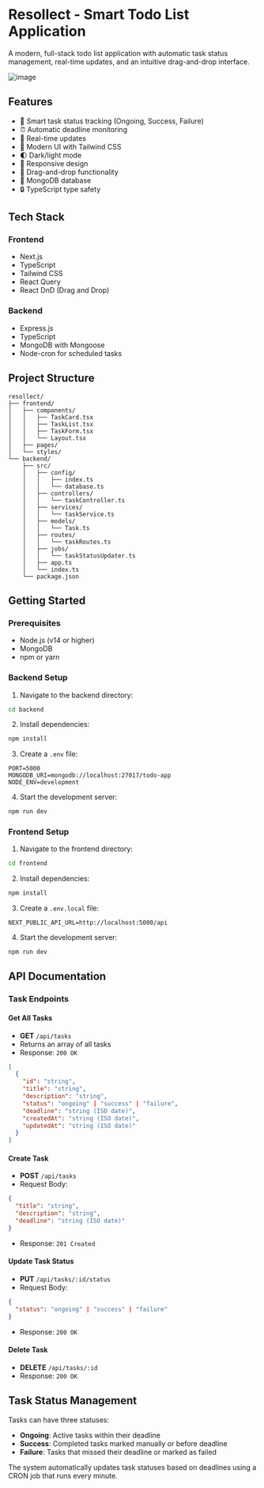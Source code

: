 # Resollect - Smart Todo List Application

A modern, full-stack todo list application with automatic task status management, real-time updates, and an intuitive drag-and-drop interface.

![image](https://github.com/user-attachments/assets/9b73ba58-e9c0-4728-ad9a-c58f556d2ed7)


## Features

- 🎯 Smart task status tracking (Ongoing, Success, Failure)
- ⏰ Automatic deadline monitoring
- 🔄 Real-time updates
- 🎨 Modern UI with Tailwind CSS
- 🌓 Dark/light mode
- 📱 Responsive design
- 🔄 Drag-and-drop functionality
- 💾 MongoDB database
- 🔒 TypeScript type safety

## Tech Stack

### Frontend

- Next.js
- TypeScript
- Tailwind CSS
- React Query
- React DnD (Drag and Drop)

### Backend

- Express.js
- TypeScript
- MongoDB with Mongoose
- Node-cron for scheduled tasks

## Project Structure

```
resollect/
├── frontend/
│   ├── components/
│   │   ├── TaskCard.tsx
│   │   ├── TaskList.tsx
│   │   ├── TaskForm.tsx
│   │   └── Layout.tsx
│   ├── pages/
│   └── styles/
└── backend/
    ├── src/
    │   ├── config/
    │   │   ├── index.ts
    │   │   └── database.ts
    │   ├── controllers/
    │   │   └── taskController.ts
    │   ├── services/
    │   │   └── taskService.ts
    │   ├── models/
    │   │   └── Task.ts
    │   ├── routes/
    │   │   └── taskRoutes.ts
    │   ├── jobs/
    │   │   └── taskStatusUpdater.ts
    │   ├── app.ts
    │   └── index.ts
    └── package.json
```

## Getting Started

### Prerequisites

- Node.js (v14 or higher)
- MongoDB
- npm or yarn

### Backend Setup

1. Navigate to the backend directory:

```bash
cd backend
```

2. Install dependencies:

```bash
npm install
```

3. Create a `.env` file:

```env
PORT=5000
MONGODB_URI=mongodb://localhost:27017/todo-app
NODE_ENV=development
```

4. Start the development server:

```bash
npm run dev
```

### Frontend Setup

1. Navigate to the frontend directory:

```bash
cd frontend
```

2. Install dependencies:

```bash
npm install
```

3. Create a `.env.local` file:

```env
NEXT_PUBLIC_API_URL=http://localhost:5000/api
```

4. Start the development server:

```bash
npm run dev
```

## API Documentation

### Task Endpoints

#### Get All Tasks

- **GET** `/api/tasks`
- Returns an array of all tasks
- Response: `200 OK`

```json
[
  {
    "id": "string",
    "title": "string",
    "description": "string",
    "status": "ongoing" | "success" | "failure",
    "deadline": "string (ISO date)",
    "createdAt": "string (ISO date)",
    "updatedAt": "string (ISO date)"
  }
]
```

#### Create Task

- **POST** `/api/tasks`
- Request Body:

```json
{
  "title": "string",
  "description": "string",
  "deadline": "string (ISO date)"
}
```

- Response: `201 Created`

#### Update Task Status

- **PUT** `/api/tasks/:id/status`
- Request Body:

```json
{
  "status": "ongoing" | "success" | "failure"
}
```

- Response: `200 OK`

#### Delete Task

- **DELETE** `/api/tasks/:id`
- Response: `200 OK`

## Task Status Management

Tasks can have three statuses:

- **Ongoing**: Active tasks within their deadline
- **Success**: Completed tasks marked manually or before deadline
- **Failure**: Tasks that missed their deadline or marked as failed

The system automatically updates task statuses based on deadlines using a CRON job that runs every minute.
